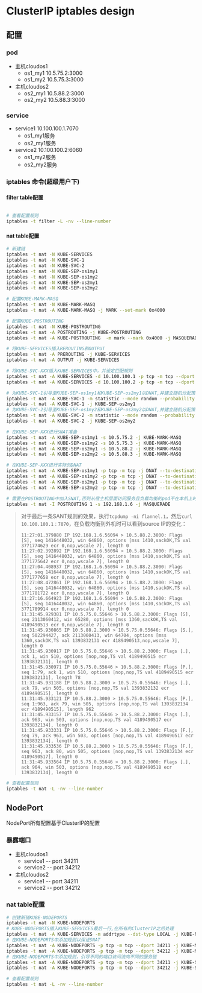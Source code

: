 # ClusterIP iptables design

## 配置
### pod
- 主机cloudos1
  - os1_my1  10.5.75.2:3000
  - os1_my2  10.5.75.3:3000
- 主机cloudos2
  - os2_my1  10.5.88.2:3000
  - os2_my2  10.5.88.3:3000
### service
- service1 10.100.100.1.7070
  - os1_my1服务
  - os2_my1服务 
- service2 10.100.100.2:6060
  - os1_my2服务
  - os2_my2服务   

### iptables 命令(超级用户下)
#### filter table配置
``` sh

```

``` sh
# 查看配置规则
iptables -t filter -L -nv --line-number
```

#### nat table配置
``` sh
# 新建链
iptables -t nat -N KUBE-SERVICES
iptables -t nat -N KUBE-SVC-1
iptables -t nat -N KUBE-SVC-2
iptables -t nat -N KUBE-SEP-os1my1
iptables -t nat -N KUBE-SEP-os1my2
iptables -t nat -N KUBE-SEP-os2my1
iptables -t nat -N KUBE-SEP-os2my2

# 配置KUBE-MARK-MASQ
iptables -t nat -N KUBE-MARK-MASQ
iptables -t nat -A KUBE-MARK-MASQ -j MARK --set-mark 0x4000

# 配置KUBE-POSTROUTING
iptables -t nat -N KUBE-POSTROUTING
iptables -t nat -A POSTROUTING -j KUBE-POSTROUTING
iptables -t nat -A KUBE-POSTROUTING  -m mark --mark 0x4000 -j MASQUERADE

# 将KUBE-SERVICES插入REROUTING和OUTPUT
iptables -t nat -A PREROUTING -j KUBE-SERVICES
iptables -t nat -A OUTPUT -j KUBE-SERVICES

# 将KUBE-SVC-XXX插入KUBE-SERVICES中，并设定匹配规则
iptables -t nat -A KUBE-SERVICES -d 10.100.100.1 -p tcp -m tcp --dport 7070 -j KUBE-SVC-1
iptables -t nat -A KUBE-SERVICES -d 10.100.100.2 -p tcp -m tcp --dport 6060 -j KUBE-SVC-2

# 为KUBE-SVC-1引导至KUBE-SEP-os1my1和KUBE-SEP-os2my1以DNAT,并建立随机分配策略（负载均衡）
iptables -t nat -A KUBE-SVC-1 -m statistic --mode random --probability 0.5 -j KUBE-SEP-os1my1
iptables -t nat -A KUBE-SVC-1 -j KUBE-SEP-os2my1
# 为KUBE-SVC-2引导至KUBE-SEP-os1my2和KUBE-SEP-os2my2以DNAT,并建立随机分配策略（负载均衡）
iptables -t nat -A KUBE-SVC-2 -m statistic --mode random --probability 0.5 -j KUBE-SEP-os1my2
iptables -t nat -A KUBE-SVC-2 -j KUBE-SEP-os2my2

# 在KUBE-SEP-XXX进行SNAT准备
iptables -t nat -A KUBE-SEP-os1my1 -s 10.5.75.2 -j KUBE-MARK-MASQ
iptables -t nat -A KUBE-SEP-os1my2 -s 10.5.75.3 -j KUBE-MARK-MASQ
iptables -t nat -A KUBE-SEP-os2my1 -s 10.5.88.2 -j KUBE-MARK-MASQ
iptables -t nat -A KUBE-SEP-os2my2 -s 10.5.88.3 -j KUBE-MARK-MASQ

# 在KUBE-SEP-XXX进行实际的DNAT
iptables -t nat -A KUBE-SEP-os1my1 -p tcp -m tcp -j DNAT --to-destination 10.5.75.2:3000
iptables -t nat -A KUBE-SEP-os1my2 -p tcp -m tcp -j DNAT --to-destination 10.5.75.3:3000
iptables -t nat -A KUBE-SEP-os2my1 -p tcp -m tcp -j DNAT --to-destination 10.5.88.2:3000
iptables -t nat -A KUBE-SEP-os2my2 -p tcp -m tcp -j DNAT --to-destination 10.5.88.3:3000

# 需要在POSTROUTING中加入SNAT,否则从宿主机层面访问服务且负载均衡的pod不在本机上时，从flannle接口发出的包的source不符，无法寻址
iptables -t nat -I POSTROUTING 1 -s 192.168.1.6 -j MASQUERADE

```
> 对于最后一条SANT规则的效果，执行`tcpdump -ni flannel.1`，然后`curl 10.100.100.1：7070`，在负载均衡到外机时可以看到source IP的变化：  
> ```
> 11:27:01.379880 IP 192.168.1.6.56094 > 10.5.88.2.3000: Flags [S], seq 1416448032, win 64860, options [mss 1410,sackOK,TS val 3771774629 ecr 0,nop,wscale 7], length 0  
> 11:27:02.392892 IP 192.168.1.6.56094 > 10.5.88.2.3000: Flags [S], seq 1416448032, win 64860, options [mss 1410,sackOK,TS val 3771775642 ecr 0,nop,wscale 7], length 0  
> 11:27:04.408937 IP 192.168.1.6.56094 > 10.5.88.2.3000: Flags [S], seq 1416448032, win 64860, options [mss 1410,sackOK,TS val 3771777658 ecr 0,nop,wscale 7], length 0  
> 11:27:08.472861 IP 192.168.1.6.56094 > 10.5.88.2.3000: Flags [S], seq 1416448032, win 64860, options [mss 1410,sackOK,TS val 3771781722 ecr 0,nop,wscale 7], length 0  
> 11:27:16.664923 IP 192.168.1.6.56094 > 10.5.88.2.3000: Flags [S], seq 1416448032, win 64860, options [mss 1410,sackOK,TS val 3771789914 ecr 0,nop,wscale 7], length 0  
> 11:31:45.929381 IP 10.5.75.0.55646 > 10.5.88.2.3000: Flags [S], seq 2113060412, win 65280, options [mss 1360,sackOK,TS val 4189490513 ecr 0,nop,wscale 7], length 0  
> 11:31:45.930865 IP 10.5.88.2.3000 > 10.5.75.0.55646: Flags [S.], seq 502294427, ack 2113060413, win 64704, options [mss 1360,sackOK,TS val 1393832131 ecr 4189490513,nop,wscale 7], length 0  
> 11:31:45.930917 IP 10.5.75.0.55646 > 10.5.88.2.3000: Flags [.], ack 1, win 510, options [nop,nop,TS val 4189490515 ecr 1393832131], length 0  
> 11:31:45.930971 IP 10.5.75.0.55646 > 10.5.88.2.3000: Flags [P.], seq 1:79, ack 1, win 510, options [nop,nop,TS val 4189490515 ecr 1393832131], length 78  
> 11:31:45.931188 IP 10.5.88.2.3000 > 10.5.75.0.55646: Flags [.], ack 79, win 505, options [nop,nop,TS val 1393832132 ecr 4189490515], length 0  
> 11:31:45.933121 IP 10.5.88.2.3000 > 10.5.75.0.55646: Flags [P.], seq 1:963, ack 79, win 505, options [nop,nop,TS val 1393832134 ecr 4189490515], length 962  
> 11:31:45.933157 IP 10.5.75.0.55646 > 10.5.88.2.3000: Flags [.], ack 963, win 503, options [nop,nop,TS val 4189490517 ecr 1393832134], length 0  
> 11:31:45.933331 IP 10.5.75.0.55646 > 10.5.88.2.3000: Flags [F.], seq 79, ack 963, win 503, options [nop,nop,TS val 4189490517 ecr 1393832134], length 0  
> 11:31:45.933536 IP 10.5.88.2.3000 > 10.5.75.0.55646: Flags [F.], seq 963, ack 80, win 505, options [nop,nop,TS val 1393832134 ecr 4189490517], length 0  
> 11:31:45.933564 IP 10.5.75.0.55646 > 10.5.88.2.3000: Flags [.], ack 964, win 503, options [nop,nop,TS val 4189490518 ecr 1393832134], length 0  
> ```

``` sh
# 查看配置规则
iptables -t nat -L -nv --line-number
```

## NodePort
NodePort所有配置基于ClusterIP的配置

### 暴露端口
- 主机cloudos1
  - service1 -- port 34211
  - service2 -- port 34212 
- 主机cloudos2
  - service1 -- port 34211
  - service2 -- port 34212

### nat table配置
``` sh
# 创建新链KUBE-NODEPORTS
iptables -t nat -N KUBE-NODEPORTS
# KUBE-NODEPORTS插入KUBE-SERVICES最后一行,在所有的ClusterIP之后处理
iptables -t nat -A KUBE-SERVICES -m addrtype --dst-type LOCAL -j KUBE-NODEPORTS
# 在KUBE-NODEPORTS中添加规则以保证SNAT
iptables -t nat -A KUBE-NODEPORTS -p tcp -m tcp --dport 34211 -j KUBE-MARK-MASQ
iptables -t nat -A KUBE-NODEPORTS -p tcp -m tcp --dport 34212 -j KUBE-MARK-MASQ
# 在KUBE-NODEPORTS中添加规则，引导不同的端口访问流向不同的服务链
iptables -t nat -A KUBE-NODEPORTS -p tcp -m tcp --dport 34211 -j KUBE-SVC-1
iptables -t nat -A KUBE-NODEPORTS -p tcp -m tcp --dport 34212 -j KUBE-SVC-2
```
``` sh
# 查看配置规则
iptables -t nat -L -nv --line-number
```
